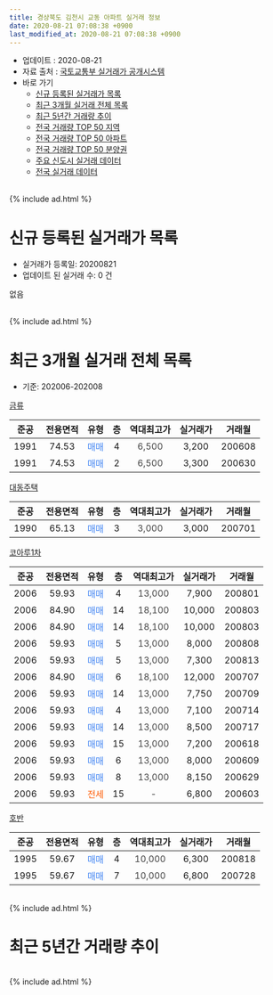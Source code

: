 ```yaml
---
title: 경상북도 김천시 교동 아파트 실거래 정보
date: 2020-08-21 07:08:38 +0900
last_modified_at: 2020-08-21 07:08:38 +0900
---
```


* 업데이트 : 2020-08-21
* 자료 출처 : [국토교통부 실거래가 공개시스템](http://rt.molit.go.kr)
* 바로 가기
    * [신규 등록된 실거래가 목록](#신규-등록된-실거래가-목록)
    * [최근 3개월 실거래 전체 목록](#최근-3개월-실거래-전체-목록)
    * [최근 5년간 거래량 추이](#최근-5년간-거래량-추이)
    * [전국 거래량 TOP 50 지역](https://inasie.github.io/apt-trade-info/최근-3개월-전국에서-가장-거래가-많이-발생한-지역)
    * [전국 거래량 TOP 50 아파트](https://inasie.github.io/apt-trade-info/최근-3개월-전국에서-가장-거래가-많이-발생한-아파트)
    * [전국 거래량 TOP 50 분양권](https://inasie.github.io/apt-trade-info/최근-3개월-전국에서-가장-거래가-많이-발생한-분양권)
    * [주요 신도시 실거래 데이터](https://inasie.github.io/apt-trade-info/주요-신도시)
    * [전국 실거래 데이터](https://inasie.github.io/apt-trade-info/전국)
<br>
{% include ad.html %}
<br>

# 신규 등록된 실거래가 목록
* 실거래가 등록일: 20200821
* 업데이트 된 실거래 수: 0 건

없음

<br>
{% include ad.html %}
<br>

# 최근 3개월 실거래 전체 목록
* 기준: 202006-202008


[금류](https://search.naver.com/search.naver?query=%EA%B2%BD%EC%83%81%EB%B6%81%EB%8F%84+%EA%B9%80%EC%B2%9C%EC%8B%9C+%EA%B5%90%EB%8F%99+%EA%B8%88%EB%A5%98)

|준공|전용면적|유형|층|역대최고가|실거래가|거래월|
|:---:|:---:|:---:|:---:|:---:|:---:|:---:|
|1991|74.53|<span style="color:#4285f3">매매</span>|4|<span style="color:#444444">6,500</span>|3,200|200608|
|1991|74.53|<span style="color:#4285f3">매매</span>|2|<span style="color:#444444">6,500</span>|3,300|200630|

[대동주택](https://search.naver.com/search.naver?query=%EA%B2%BD%EC%83%81%EB%B6%81%EB%8F%84+%EA%B9%80%EC%B2%9C%EC%8B%9C+%EA%B5%90%EB%8F%99+%EB%8C%80%EB%8F%99%EC%A3%BC%ED%83%9D)

|준공|전용면적|유형|층|역대최고가|실거래가|거래월|
|:---:|:---:|:---:|:---:|:---:|:---:|:---:|
|1990|65.13|<span style="color:#4285f3">매매</span>|3|<span style="color:#444444">3,000</span>|3,000|200701|

[코아루1차](https://search.naver.com/search.naver?query=%EA%B2%BD%EC%83%81%EB%B6%81%EB%8F%84+%EA%B9%80%EC%B2%9C%EC%8B%9C+%EA%B5%90%EB%8F%99+%EC%BD%94%EC%95%84%EB%A3%A81%EC%B0%A8)

|준공|전용면적|유형|층|역대최고가|실거래가|거래월|
|:---:|:---:|:---:|:---:|:---:|:---:|:---:|
|2006|59.93|<span style="color:#4285f3">매매</span>|4|<span style="color:#444444">13,000</span>|7,900|200801|
|2006|84.90|<span style="color:#4285f3">매매</span>|14|<span style="color:#444444">18,100</span>|10,000|200803|
|2006|84.90|<span style="color:#4285f3">매매</span>|14|<span style="color:#444444">18,100</span>|10,000|200803|
|2006|59.93|<span style="color:#4285f3">매매</span>|5|<span style="color:#444444">13,000</span>|8,000|200808|
|2006|59.93|<span style="color:#4285f3">매매</span>|5|<span style="color:#444444">13,000</span>|7,300|200813|
|2006|84.90|<span style="color:#4285f3">매매</span>|6|<span style="color:#444444">18,100</span>|12,000|200707|
|2006|59.93|<span style="color:#4285f3">매매</span>|14|<span style="color:#444444">13,000</span>|7,750|200709|
|2006|59.93|<span style="color:#4285f3">매매</span>|4|<span style="color:#444444">13,000</span>|7,100|200714|
|2006|59.93|<span style="color:#4285f3">매매</span>|14|<span style="color:#444444">13,000</span>|8,500|200717|
|2006|59.93|<span style="color:#4285f3">매매</span>|15|<span style="color:#444444">13,000</span>|7,200|200618|
|2006|59.93|<span style="color:#4285f3">매매</span>|6|<span style="color:#444444">13,000</span>|8,000|200609|
|2006|59.93|<span style="color:#4285f3">매매</span>|8|<span style="color:#444444">13,000</span>|8,150|200629|
|2006|59.93|<span style="color:#ff5a00">전세</span>|15|<span style="color:#444444">-</span>|6,800|200603|

[호반](https://search.naver.com/search.naver?query=%EA%B2%BD%EC%83%81%EB%B6%81%EB%8F%84+%EA%B9%80%EC%B2%9C%EC%8B%9C+%EA%B5%90%EB%8F%99+%ED%98%B8%EB%B0%98)

|준공|전용면적|유형|층|역대최고가|실거래가|거래월|
|:---:|:---:|:---:|:---:|:---:|:---:|:---:|
|1995|59.67|<span style="color:#4285f3">매매</span>|4|<span style="color:#444444">10,000</span>|6,300|200818|
|1995|59.67|<span style="color:#4285f3">매매</span>|7|<span style="color:#444444">10,000</span>|6,800|200728|


<br>
{% include ad.html %}
<br>

# 최근 5년간 거래량 추이


<div style="width:100%;">
    <canvas id="deal_progress" height="200"></canvas>
</div>

<script>
new Chart(document.getElementById("deal_progress"), {
    type: 'line',
    data: {
        labels: ['201508','201509','201510','201511','201512','201601','201602','201603','201604','201605','201606','201607','201608','201609','201610','201611','201612','201701','201702','201703','201704','201705','201706','201707','201708','201709','201710','201711','201712','201801','201802','201803','201804','201805','201806','201807','201808','201809','201810','201811','201812','201901','201902','201903','201904','201905','201906','201907','201908','201909','201910','201911','201912','202001','202002','202003','202004','202005','202006','202007','202008'],
        datasets: [{
            label: '매매',
            pointRadius: 1,
            data: [7, 3, 7, 4, 5, 5, 2, 10, 5, 4, 4, 0, 5, 2, 4, 1, 1, 2, 3, 4, 2, 6, 1, 3, 4, 3, 6, 5, 6, 6, 3, 1, 1, 0, 2, 2, 5, 4, 5, 1, 3, 1, 1, 2, 3, 3, 1, 2, 4, 5, 3, 5, 1, 5, 4, 5, 4, 6, 5, 6, 6],
            borderColor: "rgba(255, 201, 14, 1)",
            backgroundColor: "rgba(255, 201, 14, 0.5)",
            fill: false,
            lineTension: 0
        },{
            label: '전월세',
            pointRadius: 1,
            data: [1, 0, 2, 2, 2, 4, 1, 2, 0, 3, 0, 2, 1, 2, 1, 2, 1, 1, 7, 1, 2, 0, 3, 0, 0, 0, 0, 1, 0, 0, 2, 2, 0, 1, 0, 1, 2, 0, 0, 2, 3, 0, 3, 1, 1, 1, 0, 1, 3, 1, 2, 2, 0, 1, 1, 2, 1, 2, 1, 0, 0],
            borderColor: "rgba(0, 141, 185, 1)",
            backgroundColor: "rgba(0, 141, 185, 0.5)",
            fill: false,
            lineTension: 0
        }
        ]
    },
    options: {
        responsive: true,
        title: {
            display: false
        },
        tooltips: {
            mode: 'index',
            intersect: false
        },
        hover: {
            mode: 'nearest',
            intersect: true
        },
        scales: {
            xAxes: [{
                display: true,
                scaleLabel: {
                    display: true,
                    labelString: '년/월'
                }
            }],
            yAxes: [{
                display: true,
                ticks: {
                    suggestedMin: 0,
                },
                scaleLabel: {
                    display: true,
                    labelString: '실거래 수'
                }
            }]
        }
    }
});

</script>


<br>
{% include ad.html %}
<br>

